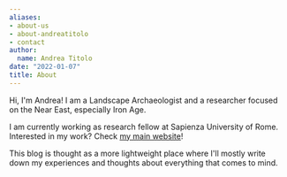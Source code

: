 ```yaml
---
aliases:
- about-us
- about-andreatitolo
- contact
author:
  name: Andrea Titolo
date: "2022-01-07"
title: About
---
```

  
Hi, I'm Andrea! I am a Landscape Archaeologist and a researcher focused on the Near East, especially Iron Age.

I am currently working as research fellow at Sapienza University of Rome. 
Interested in my work? Check [my main website](https://www.andreatitolo.com)!

This blog is thought as a more lightweight place where I'll mostly write down my experiences and thoughts about everything that comes to mind.
